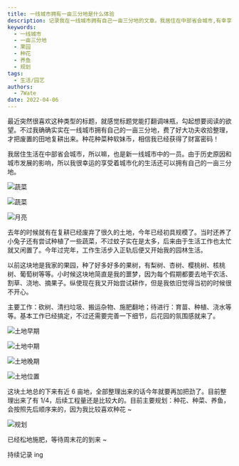 ```yaml
---
title: 一线城市拥有一亩三分地是什么体验
description: 记录我在一线城市拥有自己一亩三分地的文章。我居住在中部省会城市,有幸享受城市生活还能拥有自己的土地。
keywords:
  - 一线城市
  - 一亩三分地
  - 果园
  - 种花
  - 养鱼
  - 规划
tags:
  - 生活/园艺
authors:
  - 7Wate
date: 2022-04-06
---
```


最近突然很喜欢这种类型的标题，就感觉标题党能打翻调味瓶，勾起想要阅读的欲望。不过我确确实实在一线城市拥有自己的一亩三分地，费了好大功夫收拾整理，才把废置的田地复耕出来。种花种菜种软妹币，相信我已经获得了财富密码！

我居住生活在中部省会城市，所以嘛，也是新一线城市中的一员。由于历史原因和城市发展的影响，所以我很幸运的享受着城市化的生活还可以拥有自己的一亩三分地。

![蔬菜](https://static.7wate.com/img/2022/04/06/ec315473b7385.jpg)

![蔬菜](https://static.7wate.com/img/2022/04/06/a7c0b7be635a2.jpg)

![月亮](https://static.7wate.com/img/2022/04/06/dc1db3b1d516f.jpg)

去年的时候就有在复耕已经废弃了很久的土地，今年已经初具规模了。当时还养了小兔子还有尝试种植了一些蔬菜，不过蚊子实在是太多，后来由于生活工作也太忙就又闲置了。今年过完年，工作生活步入正轨后便又开始我的园林生活。

以前这块地是我家的果园，种了好多好多的果树，有梨树、杏树、樱桃树、核桃树、葡萄树等等。小时候这块地简直是我的噩梦，因为每个假期都要去地干农活、割草、浇地、摘果子。纵使现在我又开始尝试耕作，但是我依旧觉得当初的时候很不开心。

主要工作：砍树、清扫垃圾、搬运杂物、施肥翻地；待进行：育苗、种植、浇水等等。基本工作已经搞定，不过还需要完善一下细节，后花园的氛围感就来了。

![土地早期](https://static.7wate.com/img/2022/04/06/6e2b63563ec62.jpg)

![土地中期](https://static.7wate.com/img/2022/04/06/85b8e412ada7c.jpg)

![土地晚期](https://static.7wate.com/img/2022/04/06/bd2d109e3a518.jpg)

![土地位置](https://static.7wate.com/img/2022/04/06/7a21f375cba26.jpg)

这块土地总的下来有近 6 亩地，全部整理出来的话今年就要再加把劲了。目前整理出来了有 1/4，后续工程量还是比较大的。目前主要规划：种花、种菜、养鱼，会按照先后顺序来的，因为我比较喜欢种花 ~

![规划](https://static.7wate.com/img/2022/04/06/8fb0b0d176b3c.png)

已经松地施肥，等待周末花的到来 ~

持续记录 ing
